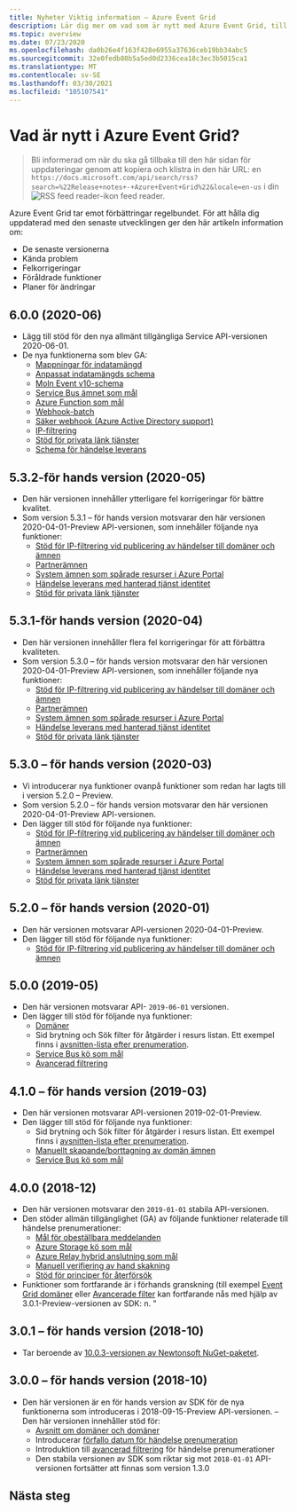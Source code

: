 ```yaml
---
title: Nyheter Viktig information – Azure Event Grid
description: Lär dig mer om vad som är nytt med Azure Event Grid, till exempel senaste versions information, kända problem, fel korrigeringar, inaktuella funktioner och kommande ändringar.
ms.topic: overview
ms.date: 07/23/2020
ms.openlocfilehash: da0b26e4f163f428e6955a37636ceb19bb34abc5
ms.sourcegitcommit: 32e0fedb80b5a5ed0d2336cea18c3ec3b5015ca1
ms.translationtype: MT
ms.contentlocale: sv-SE
ms.lasthandoff: 03/30/2021
ms.locfileid: "105107541"
---
```

# <a name="whats-new-in-azure-event-grid"></a>Vad är nytt i Azure Event Grid?

>Bli informerad om när du ska gå tillbaka till den här sidan för uppdateringar genom att kopiera och klistra in den här URL: en `https://docs.microsoft.com/api/search/rss?search=%22Release+notes+-+Azure+Event+Grid%22&locale=en-us` i din ![ RSS feed reader-ikon ](./media/whats-new/feed-icon-16x16.png) feed reader.

Azure Event Grid tar emot förbättringar regelbundet. För att hålla dig uppdaterad med den senaste utvecklingen ger den här artikeln information om:

- De senaste versionerna
- Kända problem
- Felkorrigeringar
- Föråldrade funktioner
- Planer för ändringar

## <a name="600-2020-06"></a>6.0.0 (2020-06)
- Lägg till stöd för den nya allmänt tillgängliga Service API-versionen 2020-06-01.
- De nya funktionerna som blev GA:
    - [Mappningar för indatamängd](input-mappings.md)
    - [Anpassat indatamängds schema](input-mappings.md)
    - [Moln Event v10-schema](cloud-event-schema.md)
    - [Service Bus ämnet som mål](handler-service-bus.md)
    - [Azure Function som mål](handler-functions.md)
    - [Webhook-batch](./edge/delivery-output-batching.md)
    - [Säker webhook (Azure Active Directory support)](secure-webhook-delivery.md)
    - [IP-filtrering](configure-firewall.md)
    - [Stöd för privata länk tjänster](configure-private-endpoints.md)
    - [Schema för händelse leverans](event-schema.md)

## <a name="532-preview-2020-05"></a>5.3.2-för hands version (2020-05)
- Den här versionen innehåller ytterligare fel korrigeringar för bättre kvalitet.
- Som version 5.3.1 – för hands version motsvarar den här versionen 2020-04-01-Preview API-versionen, som innehåller följande nya funktioner: 
    - [Stöd för IP-filtrering vid publicering av händelser till domäner och ämnen](configure-firewall.md)
    - [Partnerämnen](./partner-events-overview.md)
    - [System ämnen som spårade resurser i Azure Portal](system-topics.md)
    - [Händelse leverans med hanterad tjänst identitet](managed-service-identity.md) 
    - [Stöd för privata länk tjänster](configure-private-endpoints.md)

## <a name="531-preview-2020-04"></a>5.3.1-för hands version (2020-04)
- Den här versionen innehåller flera fel korrigeringar för att förbättra kvaliteten.
- Som version 5.3.0 – för hands version motsvarar den här versionen 2020-04-01-Preview API-versionen, som innehåller följande nya funktioner: 
    - [Stöd för IP-filtrering vid publicering av händelser till domäner och ämnen](configure-firewall.md)
    - [Partnerämnen](./partner-events-overview.md)
    - [System ämnen som spårade resurser i Azure Portal](system-topics.md)
    - [Händelse leverans med hanterad tjänst identitet](managed-service-identity.md) 
    - [Stöd för privata länk tjänster](configure-private-endpoints.md)

## <a name="530-preview-2020-03"></a>5.3.0 – för hands version (2020-03)
- Vi introducerar nya funktioner ovanpå funktioner som redan har lagts till i version 5.2.0 – Preview. 
- Som version 5.2.0 – för hands version motsvarar den här versionen 2020-04-01-Preview API-versionen.
- Den lägger till stöd för följande nya funktioner: 
    - [Stöd för IP-filtrering vid publicering av händelser till domäner och ämnen](configure-firewall.md)
    - [Partnerämnen](./partner-events-overview.md)
    - [System ämnen som spårade resurser i Azure Portal](system-topics.md)
    - [Händelse leverans med hanterad tjänst identitet](managed-service-identity.md) 
    - [Stöd för privata länk tjänster](configure-private-endpoints.md)

## <a name="520-preview-2020-01"></a>5.2.0 – för hands version (2020-01)
- Den här versionen motsvarar API-versionen 2020-04-01-Preview.
- Den lägger till stöd för följande nya funktioner:
    - [Stöd för IP-filtrering vid publicering av händelser till domäner och ämnen](configure-firewall.md)

## <a name="500-2019-05"></a>5.0.0 (2019-05)
- Den här versionen motsvarar API- `2019-06-01` versionen.
- Den lägger till stöd för följande nya funktioner:
    * [Domäner](event-domains.md)
    * Sid brytning och Sök filter för åtgärder i resurs listan. Ett exempel finns i [avsnitten-lista efter prenumeration](/rest/api/eventgrid/version2020-10-15-preview/partnernamespaces/listbysubscription).
    * [Service Bus kö som mål](handler-service-bus.md)
    * [Avancerad filtrering](event-filtering.md#advanced-filtering)

## <a name="410-preview-2019-03"></a>4.1.0 – för hands version (2019-03)
- Den här versionen motsvarar API-versionen 2019-02-01-Preview.
- Den lägger till stöd för följande nya funktioner:
    * Sid brytning och Sök filter för åtgärder i resurs listan. Ett exempel finns i [avsnitten-lista efter prenumeration](/rest/api/eventgrid/version2020-10-15-preview/partnernamespaces/listbysubscription).
    * [Manuellt skapande/borttagning av domän ämnen](how-to-event-domains.md)
    * [Service Bus kö som mål](handler-service-bus.md)

## <a name="400-2018-12"></a>4.0.0 (2018-12)
- Den här versionen motsvarar den `2019-01-01` stabila API-versionen.
- Den stöder allmän tillgänglighet (GA) av följande funktioner relaterade till händelse prenumerationer:
    * [Mål för obeställbara meddelanden](manage-event-delivery.md)
    * [Azure Storage kö som mål](handler-storage-queues.md)
    * [Azure Relay hybrid anslutning som mål](handler-relay-hybrid-connections.md)
    * [Manuell verifiering av hand skakning](webhook-event-delivery.md)
    * [Stöd för principer för återförsök](delivery-and-retry.md)
- Funktioner som fortfarande är i förhands granskning (till exempel [Event Grid domäner](event-domains.md) eller [Avancerade filter](event-filtering.md#advanced-filtering) kan fortfarande nås med hjälp av 3.0.1-Preview-versionen av SDK: n. "

## <a name="301-preview-2018-10"></a>3.0.1 – för hands version (2018-10)
- Tar beroende av [10.0.3-versionen av Newtonsoft NuGet-paketet](https://www.nuget.org/packages/Newtonsoft.Json/10.0.3).

## <a name="300-preview-2018-10"></a>3.0.0 – för hands version (2018-10)
- Den här versionen är en för hands version av SDK för de nya funktionerna som introduceras i 2018-09-15-Preview API-versionen. – Den här versionen innehåller stöd för:
    - [Avsnitt om domäner och domäner](event-domains.md)
    - Introducerar [förfallo datum för händelse prenumeration](concepts.md#event-subscription-expiration)
    - Introduktion till [avancerad filtrering](event-filtering.md#advanced-filtering) för händelse prenumerationer
    - Den stabila versionen av SDK som riktar sig mot `2018-01-01` API-versionen fortsätter att finnas som version 1.3.0

## <a name="next-steps"></a>Nästa steg